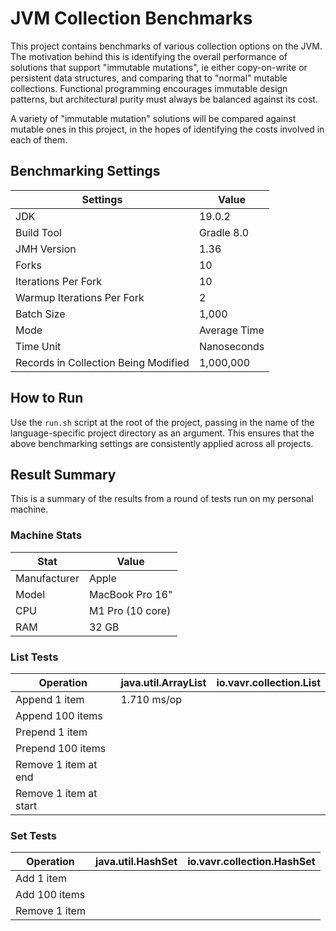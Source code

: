 # JVM Collection Benchmarks

This project contains benchmarks of various collection options on the JVM. The motivation behind this is identifying the overall performance of solutions that support "immutable mutations", ie either copy-on-write or persistent data structures, and comparing that to "normal" mutable collections. Functional programming encourages immutable design patterns, but architectural purity must always be balanced against its cost.

A variety of "immutable mutation" solutions will be compared against mutable ones in this project, in the hopes of identifying the costs involved in each of them.

## Benchmarking Settings

| Settings                             | Value        |
|--------------------------------------|--------------|
| JDK                                  | 19.0.2       |
| Build Tool                           | Gradle 8.0   |
| JMH Version                          | 1.36         |
| Forks                                | 10           |
| Iterations Per Fork                  | 10           |
| Warmup Iterations Per Fork           | 2            |
| Batch Size                           | 1,000        | 
| Mode                                 | Average Time |
| Time Unit                            | Nanoseconds  |
| Records in Collection Being Modified | 1,000,000    |

## How to Run

Use the `run.sh` script at the root of the project, passing in the name of the language-specific project directory as an argument. This ensures that the above benchmarking settings are consistently applied across all projects.

## Result Summary

This is a summary of the results from a round of tests run on my personal machine.

### Machine Stats
| Stat         | Value            |
|--------------|------------------|
| Manufacturer | Apple            |
| Model        | MacBook Pro 16"  |
| CPU          | M1 Pro (10 core) |
| RAM          | 32 GB            |

### List Tests

| Operation              | java.util.ArrayList | io.vavr.collection.List |
|------------------------|---------------------|-------------------------|
| Append 1 item          | 1.710 ms/op         |                         |
| Append 100 items       |                     |                         |
| Prepend 1 item         |                     |                         |
| Prepend 100 items      |                     |                         |
| Remove 1 item at end   |                     |                         |
| Remove 1 item at start |                     |                         |

### Set Tests

| Operation     | java.util.HashSet | io.vavr.collection.HashSet |
|---------------|-------------------|----------------------------|
| Add 1 item    |                   |                            |
| Add 100 items |                   |                            | 
| Remove 1 item |                   |                            |